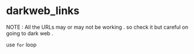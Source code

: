 # darkweb_links
NOTE : All the URLs may or may not be working . so check it but careful on going to dark web .

use `for` loop
